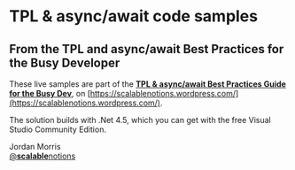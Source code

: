 # TPL & async/await code samples

## From the TPL and async/await Best Practices for the Busy Developer

These live samples are part of the [**TPL & async/await Best Practices Guide for the Busy Dev**](https://scalablenotions.wordpress.com/2015/05/02/tpl-and-async-await-best-practices-for-the-busy-developer/), on [https://scalablenotions.wordpress.com/](https://scalablenotions.wordpress.com/).

The solution builds with .Net 4.5, which you can get with the free Visual Studio Community Edition.

Jordan Morris  
[@**scalable**notions](https://twitter.com/scalablenotions)
